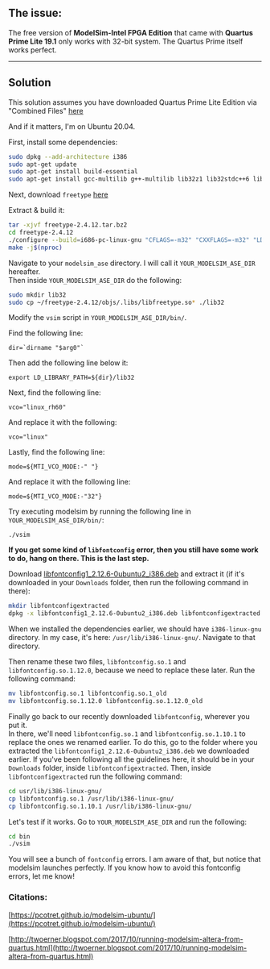## The issue: 
The free version of __ModelSim-Intel FPGA Edition__ that came with __Quartus Prime Lite 19.1__ only works with 32-bit system. The Quartus Prime itself works perfect.

---

## Solution
This solution assumes you have downloaded Quartus Prime Lite Edition via "Combined Files" [here](https://fpgasoftware.intel.com/19.1/?edition=lite&platform=linux)  

And if it matters, I'm on Ubuntu 20.04.

First, install some dependencies:
```bash
sudo dpkg --add-architecture i386
sudo apt-get update
sudo apt-get install build-essential
sudo apt-get install gcc-multilib g++-multilib lib32z1 lib32stdc++6 lib32gcc1 expat:i386 fontconfig:i386 libfreetype6:i386 libexpat1:i386 libc6:i386 libgtk-3-0:i386 libcanberra0:i386 libpng16-16:i386 libice6:i386 libsm6:i386 libncurses5:i386 zlib1g:i386 libx11-6:i386 libxau6:i386 libxdmcp6:i386 libxext6:i386 libxft2:i386 libxrender1:i386 libxt6:i386 libxtst6:i386
```

Next, download `freetype` [here](https://sourceforge.net/projects/freetype/files/freetype2/2.4.12/freetype-2.4.12.tar.bz2/download)  

Extract & build it:
``` bash
tar -xjvf freetype-2.4.12.tar.bz2
cd freetype-2.4.12
./configure --build=i686-pc-linux-gnu "CFLAGS=-m32" "CXXFLAGS=-m32" "LDFLAGS=-m32"
make -j$(nproc)
```

Navigate to your `modelsim_ase` directory. I will call it `YOUR_MODELSIM_ASE_DIR` hereafter.  
Then inside `YOUR_MODELSIM_ASE_DIR` do the following:
```bash
sudo mkdir lib32
sudo cp ~/freetype-2.4.12/objs/.libs/libfreetype.so* ./lib32
```

Modify the `vsim` script in `YOUR_MODELSIM_ASE_DIR/bin/`.  

Find the following line:
```
dir=`dirname "$arg0"`
```
Then add the following line below it:
```
export LD_LIBRARY_PATH=${dir}/lib32
```

Next, find the following line:
```
vco="linux_rh60"
```
And replace it with the following:
```
vco="linux"
```

Lastly, find the following line:
```
mode=${MTI_VCO_MODE:-" "}
```
And replace it with the following line:
```
mode=${MTI_VCO_MODE:-"32"}
```

Try executing modelsim by running the following line in `YOUR_MODELSIM_ASE_DIR/bin/`:
```
./vsim
```

__If you get some kind of `libfontconfig` error, then you still have some work to do, hang on there. This is the last step.__  

Download [libfontconfig1_2.12.6-0ubuntu2_i386.deb](http://ubuntu.mirrors.tds.net/ubuntu/pool/main/f/fontconfig/libfontconfig1_2.12.6-0ubuntu2_i386.deb) and extract it (if it's downloaded in your `Downloads` folder, then run the following command in there):
``` bash
mkdir libfontconfigextracted
dpkg -x libfontconfig1_2.12.6-0ubuntu2_i386.deb libfontconfigextracted
```

When we installed the dependencies earlier, we should have `i386-linux-gnu` directory. In my case, it's here: `/usr/lib/i386-linux-gnu/`. Navigate to that directory.

Then rename these two files, `libfontconfig.so.1` and `libfontconfig.so.1.12.0`, because we need to replace these later. Run the following command:
```bash
mv libfontconfig.so.1 libfontconfig.so.1_old
mv libfontconfig.so.1.12.0 libfontconfig.so.1.12.0_old
```

Finally go back to our recently downloaded `libfontconfig`, wherever you put it.  
In there, we'll need `libfontconfig.so.1` and `libfontconfig.so.1.10.1` to replace the ones we renamed earlier. To do this, go to the folder where you extracted the `libfontconfig1_2.12.6-0ubuntu2_i386.deb` we downloaded earlier. If you've been following all the guidelines here, it should be in your `Downloads` folder, inside `libfontconfigextracted`. Then, inside `libfontconfigextracted` run the following command:
```bash
cd usr/lib/i386-linux-gnu/
cp libfontconfig.so.1 /usr/lib/i386-linux-gnu/
cp libfontconfig.so.1.10.1 /usr/lib/i386-linux-gnu/
```

Let's test if it works. Go to `YOUR_MODELSIM_ASE_DIR` and run the following:  
```bash
cd bin
./vsim
```

You will see a bunch of `fontconfig` errors. I am aware of that, but notice that modelsim launches perfectly. If you know how to avoid this fontconfig errors, let me know!  


### Citations:  

[https://pcotret.github.io/modelsim-ubuntu/](https://pcotret.github.io/modelsim-ubuntu/)  

[http://twoerner.blogspot.com/2017/10/running-modelsim-altera-from-quartus.html](http://twoerner.blogspot.com/2017/10/running-modelsim-altera-from-quartus.html)
